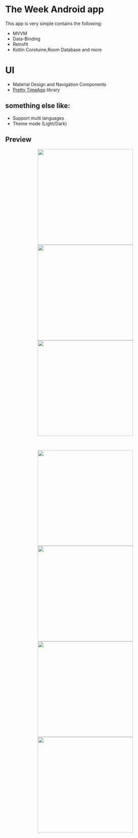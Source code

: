 # The Week Android app

This app is very simple contains the following:

- MVVM
- Data-Binding
- Retrofit
- Kotlin Corotuine,Room Database and more

# UI

- Material Design and Navigation Components
- [Pretty TimeAgo](https://github.com/shamalka/Pretty-TimeAgo-android-library) library

## something else like:

- Support multi languages
- Theme mode (Light/Dark)

## Preview

<p align="center">
  <img src="https://user-images.githubusercontent.com/84254470/141066921-066fa605-42e2-4557-8450-33a6b7c2e9a7.png" width="300" hieght="400">
  <img src="https://user-images.githubusercontent.com/84254470/141067520-03c73c7f-18b2-4c57-b166-fbcc5c810f75.png" width="300" hieght="400">
   <img src="https://user-images.githubusercontent.com/84254470/141067529-90a26f66-fc62-4660-9eaa-079acc6a790c.png" width="300" hieght="400">

</p>
<br>
<p align="center">
  <img src="https://user-images.githubusercontent.com/84254470/141067535-4ae3a42c-a0ab-4ed6-aee5-5ba6a9ac7a59.png" width="300" hieght="400">
  <img src="https://user-images.githubusercontent.com/84254470/141067537-88532450-e736-4ac9-9af8-3630d8302d75.png" width="300" hieght="400">
  <img src="https://user-images.githubusercontent.com/84254470/141107362-29bef62e-78f5-41d7-9379-2e1977f08be4.png" width="300" hieght="400">
    <img src="https://user-images.githubusercontent.com/84254470/141106773-718522ce-1a8e-4a56-9243-7cc4b1c842dc.png" width="300" hieght="400">

</p>
